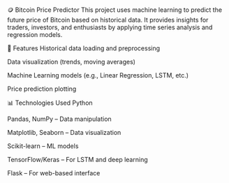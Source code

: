 🪙 Bitcoin Price Predictor
This project uses machine learning to predict the future price of Bitcoin based on historical data. It provides insights for traders, investors, and enthusiasts by applying time series analysis and regression models.

📌 Features
Historical data loading and preprocessing

Data visualization (trends, moving averages)

Machine Learning models (e.g., Linear Regression, LSTM, etc.)

Price prediction plotting


📊 Technologies Used
Python

Pandas, NumPy – Data manipulation

Matplotlib, Seaborn – Data visualization

Scikit-learn – ML models

TensorFlow/Keras – For LSTM and deep learning

Flask  – For web-based interface
